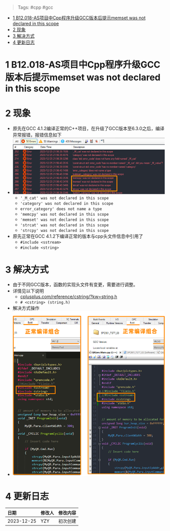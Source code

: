 > Tags: #cpp #gcc

- [1 B12.018-AS项目中Cpp程序升级GCC版本后提示memset was not declared in this scope](#_1-b12018-as%E9%A1%B9%E7%9B%AE%E4%B8%ADcpp%E7%A8%8B%E5%BA%8F%E5%8D%87%E7%BA%A7gcc%E7%89%88%E6%9C%AC%E5%90%8E%E6%8F%90%E7%A4%BAmemset-was-not-declared-in-this-scope)
- [2 现象](#_2-%E7%8E%B0%E8%B1%A1)
- [3 解决方式](#_3-%E8%A7%A3%E5%86%B3%E6%96%B9%E5%BC%8F)
- [4 更新日志](#_4-%E6%9B%B4%E6%96%B0%E6%97%A5%E5%BF%97)

# 1 B12.018-AS项目中Cpp程序升级GCC版本后提示memset was not declared in this scope

# 2 现象

- 原先在GCC 4.1.2编译正常的C++项目，在升级了GCC版本至6.3.0之后，编译异常报错，报错信息如下
- ![](FILES/018AS项目中Cpp程序升级GCC版本后提示memset%20was%20not%20declared%20in%20this%20scope/image-20231225220406553.png)
    - `'_M_cat' was not declared in this scope`
    - `'category' was not declared in this scope`
    - `error_category' does not name a type`
    - `'memcpy' was not declared in this scope`
    - `'memset' was not declared in this scope`
    - `'strcat' was not declared in this scope`
    - `'strcpy' was not declared in this scope`
- 原先正常在GCC 4.1.2下编译正常的版本与cpp头文件信息中引用了
    - `#include <sstream>`
    - `#include <string>`

# 3 解决方式

- 由于不同GCC版本，函数的实现头文件有变更，需要进行调整。
- 详情见以下说明
    - [cplusplus.com/reference/cstring/?kw=string.h](https://cplusplus.com/reference/cstring/?kw=string.h)
    - `# <cstring> (string.h)`
- 解决方式操作
- ![](FILES/018AS项目中Cpp程序升级GCC版本后提示memset%20was%20not%20declared%20in%20this%20scope/image-20231225221212530.png)

# 4 更新日志

| 日期         | 修改人 | 修改内容 |
| :--------- | :-- | :--- |
| 2023-12-25 | YZY | 初次创建 |
